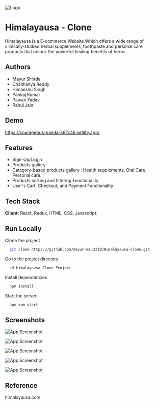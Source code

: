 
![Logo](https://cdn.shopify.com/s/files/1/0399/1728/9633/files/new-logo.png?height=628&pad_color=ffffff&v=1591028951&width=1200)


# Himalayausa - Clone

Himalayausa is a E-commerce Website Which offers a wide range of clinically-studied herbal supplements, toothpaste and personal care products that unlock the powerful healing benefits of herbs. 


## Authors

- Mayur Shinde
- Chaithanya Reddy
- Himanshu Singh
- Pankaj Kumar
- Pawan Yadav
- Rahul Jain


## Demo

https://courageous-panda-a97c46.netlify.app/


## Features

- Sign-Up/Login
- Products gallery
- Category-based products gallery : Health supplements, Oral Care, Personal care.
- Products sorting and filtering Functionality
- User's Cart, Checkout, and Payment Functionality


## Tech Stack

**Client:** React, Redux, HTML, CSS, Javascript.


## Run Locally

Clone the project

```bash
  git clone https://github.com/mayur-ms-2310/Himalayausa-clone.git
```

Go to the project directory

```bash
  cd Himalayausa_Clone_Project
```

Install dependencies

```bash
  npm install
```

Start the server

```bash
  npm run start
```


## Screenshots

![App Screenshot](https://i.im.ge/2022/06/04/rRAQbh.png)

![App Screenshot](https://i.im.ge/2022/06/04/rRArH4.png)

![App Screenshot](https://i.im.ge/2022/06/04/rRAF1C.png)

![App Screenshot](https://i.im.ge/2022/06/04/rRAOwq.png)

![App Screenshot](https://i.im.ge/2022/06/04/rRA1Zp.png)


## Reference

himalayausa.com